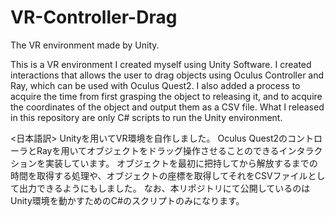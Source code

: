 # VR-Controller-Drag

The VR environment made by Unity.

This is a VR environment I created myself using Unity Software. I created interactions that allows the user to drag objects using Oculus Controller and Ray, which can be used with Oculus Quest2. I also added a process to acquire the time from first grasping the object to releasing it, and to acquire the coordinates of the object and output them as a CSV file. What I released in this repository are only C# scripts to run the Unity environment.

<日本語訳> Unityを用いてVR環境を自作しました。 Oculus Quest2のコントローラとRayを用いてオブジェクトをドラッグ操作させることのできるインタラクションを実装しています。 オブジェクトを最初に把持してから解放するまでの時間を取得する処理や、オブジェクトの座標を取得してそれをCSVファイルとして出力できるようにもしました。 なお、本リポジトリにて公開しているのはUnity環境を動かすためのC#のスクリプトのみになります。
